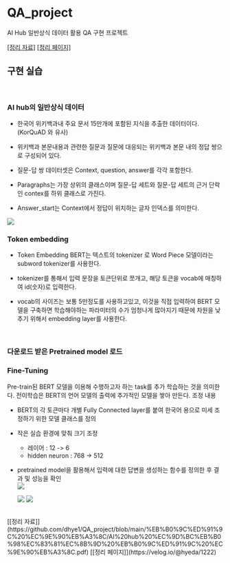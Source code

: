 # QA_project
AI Hub 일반상식 데이터 활용 QA 구현 프로젝트

[[정리 자료]](https://github.com/dhye1/QA_project/blob/main/%EB%B0%9C%ED%91%9C%20%EC%9E%90%EB%A3%8C/AI%20hub%20%EC%9D%BC%EB%B0%98%EC%83%81%EC%8B%9D%20%EB%B0%9C%ED%91%9C%20%EC%9E%90%EB%A3%8C.pdf)
[[정리 페이지]](https://velog.io/@hyeda/1222)
 <BR> 


## 구현 실습


 <BR> 

### AI hub의 일반상식 데이터
   - 한국어 위키백과내 주요 문서 15만개에 포함된 지식을 추출한 데이터이다. (KorQuAD 와 유사)
- 위키백과 본문내용과 관련한 질문과 질문에 대응되는 위키백과 본문 내의 정답 쌍으로 구성되어 있다.
- 질문-답 쌍 데이터셋은 Context, question, answer를 각각 포함한다.
- Paragraphs는 가장 상위의 클래스이며 질문-답 세트와 질문-답 세트의 근거 단락인 contex를 하위 클래스로 가진다.

- Answer_start는 Context에서 정답이 위치하는 글자 인덱스를 의미한다.
   
 ![](https://velog.velcdn.com/images/hyeda/post/5d98e432-87d7-4243-8bdd-52c70ec55913/image.png)

   
###     Token embedding
- Token Embedding BERT는 텍스트의 tokenizer 로 Word Piece 모델이라는 subword tokenizer를 사용한다.
   
- tokenizer를 통해서 입력 문장을 토큰단위로 쪼개고, 해당 토큰을 vocab에 매칭하여 id(숫자)로 입력한다.
   
- vocab의 사이즈는 보통 5만정도를 사용하고있고, 이것을 직접 입력하여 BERT 모델을 구축하면 학습해야하는 파라미터의 수가 엄청나게 많아지기 때문에 차원을 낮추기 위해서 embedding layer를 사용한다.
 <BR> 
   
### 다운로드 받은 Pretrained model 로드
### Fine-Tuning
 Pre-train된 BERT 모델을 이용해 수행하고자 하는 task를 추가 학습하는 것을 의미한다. 전이학습은 BERT의 언어 모델의 출력에 추가적인 모델을 쌓아 만든다.
조정 내용
-  BERT의 각 토큰마다 개별 Fully Connected layer를 붙여 한국어 용으로 미세 조정하기 위한 모델 클래스를 정의
- 작은 실습 환경에 맞춰 크기 조정
   -	레이어 : 12 -> 6
   - hidden neuron : 768 -> 512

- pretrained model을 활용해서 입력에 대한 답변을 생성하는 함수를 정의한 후 결과 및 성능을 확인  
 ![](https://velog.velcdn.com/images/hyeda/post/629ef8c8-19ae-44d8-b096-5ba3b1ed1487/image.png)

   ![](https://velog.velcdn.com/images/hyeda/post/277f9d87-0db5-4e04-bc4a-8a7777b73d59/image.png)
![](https://velog.velcdn.com/images/hyeda/post/e7302d95-67f5-4a01-bfc1-2bc88b5a89e4/image.png)
 <BR> 
[[정리 자료]](https://github.com/dhye1/QA_project/blob/main/%EB%B0%9C%ED%91%9C%20%EC%9E%90%EB%A3%8C/AI%20hub%20%EC%9D%BC%EB%B0%98%EC%83%81%EC%8B%9D%20%EB%B0%9C%ED%91%9C%20%EC%9E%90%EB%A3%8C.pdf)
[[정리 페이지]](https://velog.io/@hyeda/1222)
 <BR> 

